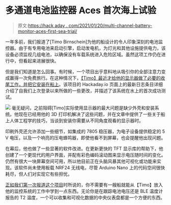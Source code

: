 # 多通道电池监控器 Aces 首次海上试验

> 原文:[https://hack aday . com/2021/01/20/multi-channel-battery-monitor-aces-first-sea-trial/](https://hackaday.com/2021/01/20/multi-channel-battery-monitor-aces-first-sea-trial/)

一年多前，我们报道了[Timo Birnschein]为他的船设计的令人印象深刻的电池监控器。由于有专用电池来启动引擎，启动发电机，为灯光和其他设施提供电力，该设备必须监视几组电池，以确保没有车载系统进入危险区域。虽然这项工作仍在进行中，但看起来进展很快。

但是我们知道是怎么回事。有时候，一个项目出乎意料地从吸引你的全部注意力变成赢得一次免费旅行。在这种情况下，[【Timo】最近才给他的显示器做了必要的收尾工作，并把它安装在船上](https://hackaday.io/project/168055-a-simple-5-ch-boat-battery-monitor/log/188185-picking-it-back-up-and-finishing-the-hardware)。该项目的 Hackaday.io 页面上的最新日志条目详细介绍了自我们上次登录以来所做的一些更改，并描述了该系统在水上的首次成功测试。

[![](../Images/69010bd476e7e8389c1b3bf2b2fe2420.png)](https://hackaday.com/wp-content/uploads/2021/01/battmon2_detail.png) 毫无疑问，之前阻碍[Timo]实际使用显示器的最大问题是缺少外壳和安装系统。他现在已经用他的 3D 打印机解决了这些问题，并在文章中提供了一些关于船上人体工程学的技巧，当谈到安装你需要从不同角度观看的显示器时。

印刷外壳还允许添加一些细节，如集成的 7805 稳压器，为电子设备提供稳定的 5 V 电压，以及一个响亮的压电蜂鸣器，即使他看不到屏幕，也会提醒他出现问题。

在幕后，他也做了一些显著的软件改进。在更新更快的 TFT 显示库的帮助下，他创建了一个更现代的用户界面，并配有彩色编码滚动图来显示电压随时间的变化。仍然有很大一块屏幕空间可用，所以他目前正在头脑风暴其他可视化或功能来实现。该软件尚未使用板载 NRF24 无线电，尽管 Arduino Nano 上的代码空间很快耗尽，但人们对实现它有些担忧。

[正如我们第一次报道这个项目](https://hackaday.com/2019/10/31/five-channel-monitor-keeps-boat-batteries-shipshape/)时所说的，你不需要有一艘船就能从【Timo】放入他的监控系统的工作中学到一点东西。无论你是在跟踪电池电压还是 BLE 温度计报告的 T2 温度，一个可以收集和可视化数据的中央仪表盘都是一个方便的东西。